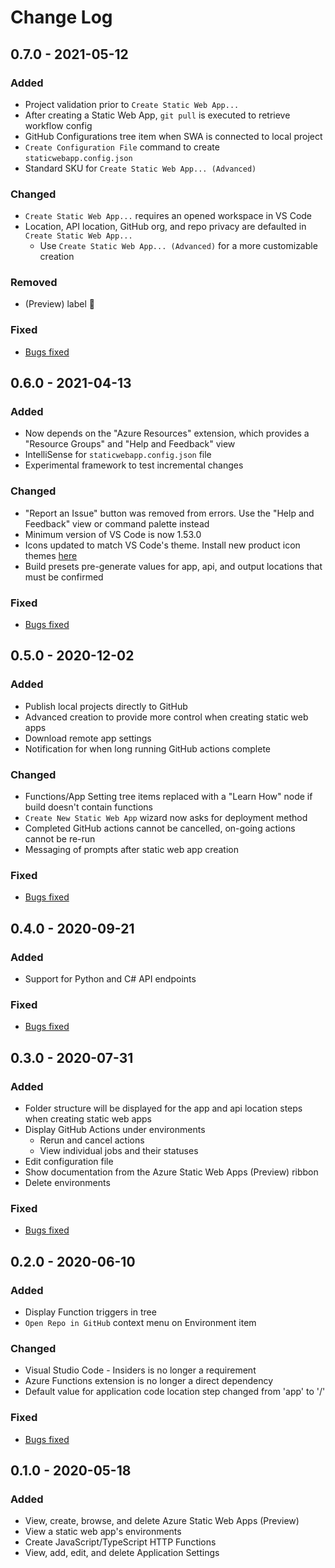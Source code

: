 # Change Log

## 0.7.0 - 2021-05-12
### Added
- Project validation prior to `Create Static Web App...`
- After creating a Static Web App, `git pull` is executed to retrieve workflow config
- GitHub Configurations tree item when SWA is connected to local project
- `Create Configuration File` command to create `staticwebapp.config.json`
- Standard SKU for `Create Static Web App... (Advanced)`

### Changed
- `Create Static Web App...` requires an opened workspace in VS Code
- Location, API location, GitHub org, and repo privacy are defaulted in `Create Static Web App...`
    - Use `Create Static Web App... (Advanced)` for a more customizable creation

### Removed
- (Preview) label 🎉

### Fixed
-  [Bugs fixed](https://github.com/microsoft/vscode-azurestaticwebapps/milestone/12?closed=1)

## 0.6.0 - 2021-04-13
### Added
- Now depends on the "Azure Resources" extension, which provides a "Resource Groups" and "Help and Feedback" view
- IntelliSense for `staticwebapp.config.json` file
- Experimental framework to test incremental changes

### Changed
- "Report an Issue" button was removed from errors. Use the "Help and Feedback" view or command palette instead
- Minimum version of VS Code is now 1.53.0
- Icons updated to match VS Code's theme. Install new product icon themes [here](https://marketplace.visualstudio.com/search?term=tag%3Aproduct-icon-theme&target=VSCode)
- Build presets pre-generate values for app, api, and output locations that must be confirmed

### Fixed
- [Bugs fixed](https://github.com/microsoft/vscode-azurestaticwebapps/milestone/8?closed=1)

## 0.5.0 - 2020-12-02

### Added
- Publish local projects directly to GitHub
- Advanced creation to provide more control when creating static web apps
- Download remote app settings
- Notification for when long running GitHub actions complete

### Changed
- Functions/App Setting tree items replaced with a "Learn How" node if build doesn't contain functions
- `Create New Static Web App` wizard now asks for deployment method
- Completed GitHub actions cannot be cancelled, on-going actions cannot be re-run
- Messaging of prompts after static web app creation

### Fixed
- [Bugs fixed](https://github.com/microsoft/vscode-azurestaticwebapps/milestone/7?closed=1)


## 0.4.0 - 2020-09-21

### Added
- Support for Python and C# API endpoints

### Fixed
- [Bugs fixed](https://github.com/microsoft/vscode-azurestaticwebapps/milestone/4?closed=1)

## 0.3.0 - 2020-07-31

### Added
- Folder structure will be displayed for the app and api location steps when creating static web apps
- Display GitHub Actions under environments
    - Rerun and cancel actions
    - View individual jobs and their statuses
- Edit configuration file
- Show documentation from the Azure Static Web Apps (Preview) ribbon
- Delete environments

### Fixed
- [Bugs fixed](https://github.com/microsoft/vscode-azurestaticwebapps/milestone/2?closed=1)

## 0.2.0 - 2020-06-10

### Added
- Display Function triggers in tree
- `Open Repo in GitHub` context menu on Environment item

### Changed
- Visual Studio Code - Insiders is no longer a requirement
- Azure Functions extension is no longer a direct dependency
- Default value for application code location step changed from 'app' to '/'

### Fixed
- [Bugs fixed](https://github.com/microsoft/vscode-azurestaticwebapps/milestone/6?closed=1)

## 0.1.0 - 2020-05-18

### Added
- View, create, browse, and delete Azure Static Web Apps (Preview)
- View a static web app's environments
- Create JavaScript/TypeScript HTTP Functions
- View, add, edit, and delete Application Settings
